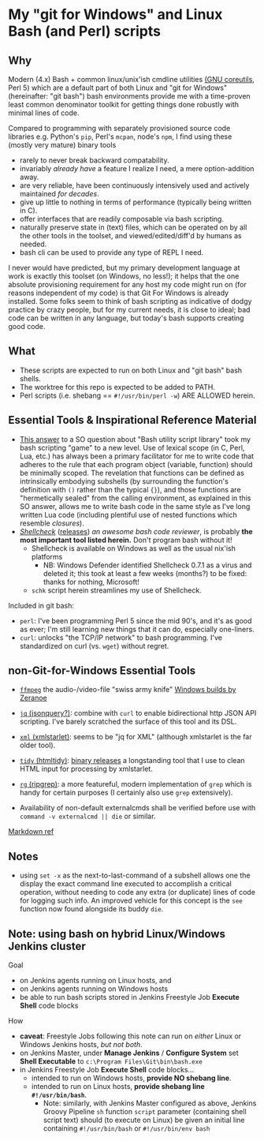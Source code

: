 # My "git for Windows" and Linux Bash (and Perl) scripts

## Why

Modern (4.x) Bash + common linux/unix'ish cmdline utilities [(GNU coreutils](https://en.wikipedia.org/wiki/List_of_GNU_Core_Utilities_commands), Perl 5) which are a default part of both Linux and "git for Windows" (hereinafter: "git bash") bash environments provide me with a time-proven least common denominator toolkit for getting things done robustly with minimal lines of code.

Compared to programming with separately provisioned source code libraries e.g. Python's `pip`, Perl's `mcpan`, node's `npm`, I find using these (mostly very mature) binary tools

* rarely to never break backward compatability.
* invariably _already have_ a feature I realize I need, a mere option-addition away.
* are very reliable, have been continuously intensively used and actively maintained _for decades_.
* give up little to nothing in terms of performance (typically being written in C).
* offer interfaces that are readily composable via bash scripting.
* naturally preserve state in (text) files, which can be operated on by all the other tools in the toolset, and viewed/edited/diff'd by humans as needed.
* bash cli can be used to provide any type of REPL I need.

I never would have predicted, but my primary development language at work is exactly this toolset (on Windows, no less!); it helps that the one absolute provisioning requirement for any host my code might run on (for reasons independent of my code) is that Git For Windows is already installed.  Some folks seem to think of bash scripting as indicative of dodgy practice by crazy people, but for my current needs, it is close to ideal; bad code can be written in any language, but today's bash supports creating good code.

## What

* These scripts are expected to run on both Linux and "git bash" bash shells.
* The worktree for this repo is expected to be added to PATH.
* Perl scripts (i.e. shebang == `#!/usr/bin/perl -w`) ARE ALLOWED herein.

## Essential Tools & Inspirational Reference Material

* [This answer](https://stackoverflow.com/a/45386798) to a SO question about "Bash utility script library" took my bash scripting "game" to a new level.  Use of lexical scope (in C, Perl, Lua, etc.) has always been a primary facilitator for me to write code that adheres to the rule that each program object (variable, function) should be minimally scoped.  The revelation that functions can be defined as intrinsically embodying subshells (by surrounding the function's definition with `()` rather than the typical `{}`), and those functions are "hermetically sealed" from the calling environment, as explained in this SO answer, allows me to write bash code in the same style as I've long written Lua code (including plentiful use of nested functions which resemble *closures*).
* *[Shellcheck](https://github.com/koalaman/shellcheck)*  ([releases](https://github.com/koalaman/shellcheck/releases/)) *an awesome bash code reviewer*, is probably **the most important tool listed herein.**  Don't program bash without it!
   * Shellcheck is available on Windows as well as the usual nix'ish platforms
     * NB: Windows Defender identified Shellcheck 0.7.1 as a virus and deleted it; this took at least a few weeks (months?) to be fixed: thanks for nothing, Microsoft!
   * `schk` script herein streamlines my use of Shellcheck.

Included in git bash:
   * `perl`: I've been programming Perl 5 since the mid 90's, and it's as good as ever; I'm still learning new things that it can do, especially one-liners.
   * `curl`: unlocks "the TCP/IP network" to bash programming.  I've standardized on curl (vs. `wget`) without regret.

## non-Git-for-Windows Essential Tools
* [`ffmpeg`](https://ffmpeg.org/ffmpeg.html) the audio-/video-file "swiss army knife" [Windows builds by Zeranoe](https://ffmpeg.zeranoe.com/builds/)
* [`jq` (jsonquery?)](https://stedolan.github.io/jq/download/): combine with `curl` to enable bidirectional http JSON API scripting.  I've barely scratched the surface of this tool and its DSL.
* [`xml` (xmlstarlet)](https://en.wikipedia.org/wiki/XMLStarlet): seems to be "jq for XML" (although xmlstarlet is the far older tool).
* [`tidy` (htmltidy)](https://en.wikipedia.org/wiki/HTML_Tidy): [binary releases](http://binaries.html-tidy.org/) a longstanding tool that I use to clean HTML input for processing by xmlstarlet.
* [`rg` (ripgrep)](https://github.com/BurntSushi/ripgrep/releases): a more featureful, modern implementation of `grep` which is handy for certain purposes (I certainly also use `grep` extensively).

* Availability of non-default externalcmds shall be verified before use with `command -v externalcmd || die` or similar.

[Markdown ref](https://markdown-guide.readthedocs.io/en/latest/basics.html#lists-simple)

## Notes
* using `set -x` as the next-to-last-command of a subshell allows one the display the exact command line executed to accomplish a critical operation, without needing to code any extra (or duplicate) lines of code for logging such info.  An improved vehicle for this concept is the `see` function now found alongside its buddy `die`.

## Note: using bash on hybrid Linux/Windows Jenkins cluster

Goal

* on Jenkins agents running on Linux hosts, and
* on Jenkins agents running on Windows hosts
* be able to run bash scripts stored in Jenkins Freestyle Job **Execute Shell** code blocks

How

* **caveat**: Freestyle Jobs following this note can run on _either_ Linux or Windows Jenkins hosts, _but not both_.
* on Jenkins Master, under **Manage Jenkins** / **Configure System** set **Shell Executable** to `c:\Program Files\Git\bin\bash.exe`
* in Jenkins Freestyle Job **Execute Shell** code blocks...
   * intended to run on Windows hosts, **provide NO shebang line**.
   * intended to run on Linux hosts, **provide shebang line `#!/usr/bin/bash`**.
      * Note: similarly, with Jenkins Master configured as above, Jenkins Groovy Pipeline `sh` function `script` parameter (containing shell script text) should (to execute on Linux) be given an initial line containing `#!/usr/bin/bash` or `#!/usr/bin/env bash`
